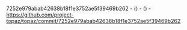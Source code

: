 7252e979abab42638b18f1e3752ae5f39469b262 -  () -  () - https://github.com/project-topaz/topaz/commit/7252e979abab42638b18f1e3752ae5f39469b262
